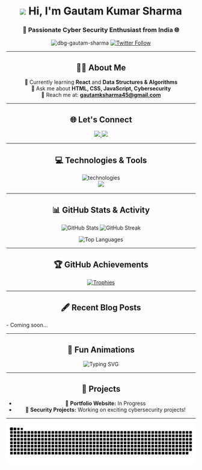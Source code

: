 <h1 align="center">
  <img src="https://media.giphy.com/media/hvRJCLFzcasrR4ia7z/giphy.gif" width="30"> 
  Hi, I'm Gautam Kumar Sharma
</h1>

<h3 align="center">🔐 Passionate Cyber Security Enthusiast from India 🌐</h3>

<div align="center">
  <img src="https://komarev.com/ghpvc/?username=dbg-gautam-sharma&label=Profile%20views&color=ff69b4&style=flat-square" alt="dbg-gautam-sharma" />
  <a href="https://twitter.com/_Gautam_Ashish" target="_blank">
    <img src="https://img.shields.io/twitter/follow/_Gautam_Ashish?logo=twitter&style=for-the-badge" alt="Twitter Follow" />
  </a>
</div>

---

<h2 align="center">👨‍💻 About Me</h2>
<p align="center">
  🌱 Currently learning <b>React</b> and <b>Data Structures & Algorithms</b><br>
  💬 Ask me about <b>HTML, CSS, JavaScript, Cybersecurity</b><br>
  📧 Reach me at: <a href="mailto:gautamksharma45@gmail.com"><b>gautamksharma45@gmail.com</b></a>
</p>

---

<h2 align="center">🌐 Let's Connect</h2>
<p align="center">
  <a href="https://twitter.com/_Gautam_Ashish" target="_blank">
    <img src="https://img.shields.io/badge/Twitter-1DA1F2?style=for-the-badge&logo=twitter&logoColor=white" />
  </a>
  <a href="https://instagram.com/dbg_gautamsharma_officials" target="_blank">
    <img src="https://img.shields.io/badge/Instagram-E4405F?style=for-the-badge&logo=instagram&logoColor=white" />
  </a>
</p>

---

<h2 align="center">💻 Technologies & Tools</h2>
<p align="center">
  <img src="https://skillicons.dev/icons?i=html,css,javascript,react,typescript,nodejs,git,github,figma,linux,bootstrap,svelte" alt="technologies" /><br/>
  <img src="https://img.shields.io/badge/Editor-VSCode-blue?style=for-the-badge&logo=visual-studio-code&logoColor=white" />
</p>

---

<h2 align="center">📊 GitHub Stats & Activity</h2>

<div align="center">
  <img src="https://github-readme-stats.vercel.app/api?username=dbg-gautam-sharma&show_icons=true&theme=radical&hide_border=true" alt="GitHub Stats" width="48%" />
  <img src="https://github-readme-streak-stats.herokuapp.com/?user=dbg-gautam-sharma&theme=radical&hide_border=true" alt="GitHub Streak" width="48%" />
</div>

<p align="center">
  <img src="https://github-readme-stats.vercel.app/api/top-langs/?username=dbg-gautam-sharma&layout=compact&theme=radical&hide_border=true" alt="Top Languages" width="45%" />
</p>

---

<h2 align="center">🏆 GitHub Achievements</h2>
<p align="center">
  <a href="https://github.com/ryo-ma/github-profile-trophy">
    <img src="https://github-profile-trophy.vercel.app/?username=dbg-gautam-sharma&theme=darkhub&no-frame=true&margin-w=15&column=6" alt="Trophies" />
  </a>
</p>

---

<h2 align="center">🖋️ Recent Blog Posts</h2>
<!-- BLOG-POST-LIST:START -->
- Coming soon...
<!-- BLOG-POST-LIST:END -->

---

<h2 align="center">🎨 Fun Animations</h2>
<p align="center">
  <img src="https://readme-typing-svg.herokuapp.com?font=Fira+Code&weight=600&size=24&duration=4000&pause=500&color=F76C6C&center=true&vCenter=true&width=500&lines=Cybersecurity+Enthusiast;Web+Developer+%7C+Explorer;Always+Learning+Something+New!" alt="Typing SVG">
</p>

---

<h2 align="center">🚀 Projects</h2>
<ul align="center">
  <li>🚧 <b>Portfolio Website:</b> In Progress</li>
  <li>🔐 <b>Security Projects:</b> Working on exciting cybersecurity projects!</li>
</ul>

---

<p align="center">
  <img src="https://github.com/Platane/snk/raw/output/github-contribution-grid-snake.svg" alt="Contribution Snake Animation" />
</p>
